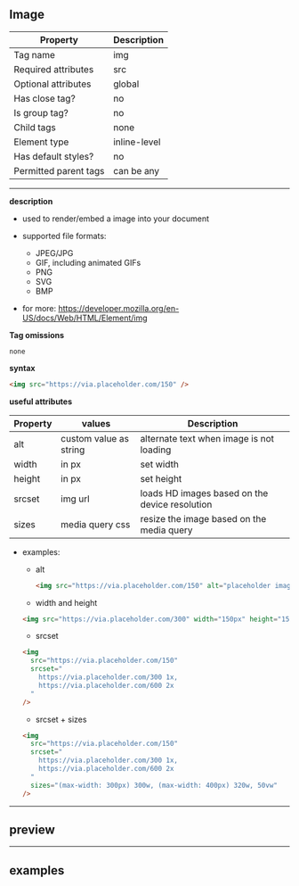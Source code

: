 ## Image

| Property              | Description  |
| --------------------- | ------------ |
| Tag name              | img          |
| Required attributes   | src          |
| Optional attributes   | global       |
| Has close tag?        | no           |
| Is group tag?         | no           |
| Child tags            | none         |
| Element type          | inline-level |
| Has default styles?   | no           |
| Permitted parent tags | can be any   |

---

**description**

- used to render/embed a image into your document
- supported file formats:

  - JPEG/JPG
  - GIF, including animated GIFs
  - PNG
  - SVG
  - BMP

- for more: https://developer.mozilla.org/en-US/docs/Web/HTML/Element/img

**Tag omissions**

```
none
```

**syntax**

```html
<img src="https://via.placeholder.com/150" />
```

**useful attributes**

| Property | values                 | Description                                    |
| -------- | ---------------------- | ---------------------------------------------- |
| alt      | custom value as string | alternate text when image is not loading       |
| width    | in px                  | set width                                      |
| height   | in px                  | set height                                     |
| srcset   | img url                | loads HD images based on the device resolution |
| sizes    | media query css        | resize the image based on the media query      |

- examples:

  - alt

    ```html
    <img src="https://via.placeholder.com/150" alt="placeholder image" />
    ```

  - width and height

  ```html
  <img src="https://via.placeholder.com/300" width="150px" height="150px" />
  ```

  - srcset

  ```html
  <img
    src="https://via.placeholder.com/150"
    srcset="
      https://via.placeholder.com/300 1x,
      https://via.placeholder.com/600 2x
    "
  />
  ```

  - srcset + sizes

  ```html
  <img
    src="https://via.placeholder.com/150"
    srcset="
      https://via.placeholder.com/300 1x,
      https://via.placeholder.com/600 2x
    "
    sizes="(max-width: 300px) 300w, (max-width: 400px) 320w, 50vw"
  />
  ```

---

## preview

---

## examples

```html

```
